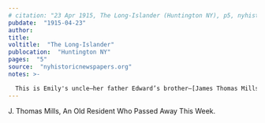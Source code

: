 ```yaml
---
# citation: "23 Apr 1915, The Long-Islander (Huntington NY), p5, nyhistoricnewspapers.org"
pubdate:  "1915-04-23"
author: 
title: 
voltitle:  "The Long-Islander"
publocation:  "Huntington NY"
pages:  "5"
source:  "nyhistoricnewspapers.org"
notes: >-

  This is Emily's uncle—her father Edward’s brother—[James Thomas Mills](https://www.findagrave.com/memorial/74905990/james-thomas-mills), born 13 Feb 1827 in New York City, died 22 Apr 1915 in Huntington NY.
---
```


J. Thomas Mills, An Old Resident Who Passed Away This Week.
